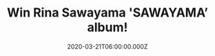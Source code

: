 ---
campaign-uuid: "c-b66863dd-f196-459c-91e7-7b848111ee78"
type: "Competition"
category: "Music"
date: "2020-03-21T06:00:00.000Z"
end-date: "2020-05-21T23:59:00.000Z"
disable-form: false
is_promoted: false
has_entry_page: true
title: "Win Rina Sawayama 'SAWAYAMA’ album!"
competition-description: "<p>'SAWAYAMA' is the debut album from Japanese pop Rina\
  \ Sawayama, an exploration of identity, family, gender and sexuality, set to a backdrop\
  \ of future-facing, genre-splicing pop music. We are giving away a copy to one lucky\
  \ NME AAA member!</p>\n<p>Want it? Click below and it could be yours!</p>\n"
hero-header: "Win Rina Sawayama 'SAWAYAMA’ album!"
terms-confirmation: "N/A"
banner-img: "https://assets.expresslyapp.com/asset-1b624184-c054-4068-b405-9fde2acbff7a.jpg"
logo-left-href: "aaa.nme.com"
logo-left-image: "https://assets.expresslyapp.com/asset-c4094142-d32f-4caf-af17-b6df6d68254d.jpg"
logo-left-title: "NME AAA"
bg-image-hero: "https://assets.expresslyapp.com/asset-e95b19b7-585f-4a1b-877c-ce8aa06919c9.jpg"
bg-image-first: "https://assets.expresslyapp.com/asset-5bca15a6-a9d8-4aa0-9867-211bde5fb882.jpg"
section1-content: "<p>'SAWAYAMA' is an exciting first step from an artist unafraid\
  \ to push pop into new realms. The debut album from Japanese pop auteur Rina Sawayama\
  \ - an exploration of identity, family, gender and sexuality, set to a backdrop\
  \ of future-facing, genre-splicing pop music.</p>\n"
entry-title: "Win Rina Sawayama 'SAWAYAMA’ album!"
entry-content: "<p>Enter the draw to win Rina Sawayama 'SAWAYAMA’ album by completing\
  \ the form below before 23:59 on the 21st of May 2020.</p>\n"
has-winner: false
prize-description: "Rina Sawayama 'SAWAYAMA’ album!"
special-conditions: "Multiple entries are allowed up to one every day."
country-restrictions:
- "GB"
---